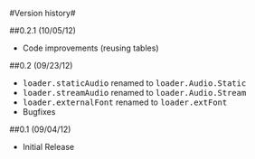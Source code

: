 #Version history#

##0.2.1 (10/05/12)
* Code improvements (reusing tables)

##0.2 (09/23/12)
* <tt>loader.staticAudio</tt> renamed to <tt>loader.Audio.Static</tt>
* <tt>loader.streamAudio</tt> renamed to <tt>loader.Audio.Stream</tt>
* <tt>loader.externalFont</tt> renamed to <tt>loader.extFont</tt>
* Bugfixes

##0.1 (09/04/12)
* Initial Release
